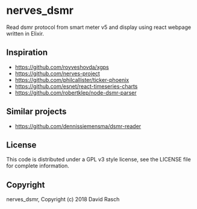 # nerves_dsmr
Read dsmr protocol from smart meter v5 and display using react webpage written in Elixir.

## Inspiration
* https://github.com/royveshovda/xgps
* https://github.com/nerves-project
* https://github.com/philcallister/ticker-phoenix
* https://github.com/esnet/react-timeseries-charts
* https://github.com/robertklep/node-dsmr-parser

## Similar projects
* https://github.com/dennissiemensma/dsmr-reader

## License
This code is distributed under a GPL v3 style license, see the LICENSE file for complete information.

## Copyright
nerves_dsmr, Copyright (c) 2018 David Rasch
